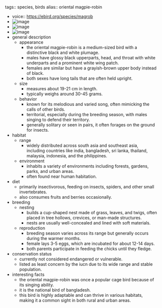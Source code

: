 tags:: species, birds
alias:: oriental magpie-robin

- voice:: https://ebird.org/species/magrob
- ![image](https://ipfs.io/ipfs/QmWabyV8YrxQ2X3BPWN7an1QH9i4UduvmUzAMB9fywi4M8)
- ![image](https://ipfs.io/ipfs/QmcG4uxh3MUdb1oz1ZoTqwKdLMjG7Ym2QoqvW7sUmYehoY)
- ![image](https://ipfs.io/ipfs/QmT7hJwqwndBEiDvzQPGj4UyQZadqcPieitNwSefkYWpqM)
- general description
	- appearance
		- the oriental magpie-robin is a medium-sized bird with a distinctive black and white plumage.
		- males have glossy black upperparts, head, and throat with white underparts and a prominent white wing patch.
		- females are similar but have a grayish-brown upper body instead of black.
		- both sexes have long tails that are often held upright.
	- size
		- measures about 19-21 cm in length.
		- typically weighs around 30-45 grams.
	- behavior
		- known for its melodious and varied song, often mimicking the calls of other birds.
		- territorial, especially during the breeding season, with males singing to defend their territory.
		- generally solitary or seen in pairs, it often forages on the ground for insects.
- habitat
	- range
		- widely distributed across south asia and southeast asia, including countries like india, bangladesh, sri lanka, thailand, malaysia, indonesia, and the philippines.
	- environment
		- inhabits a variety of environments including forests, gardens, parks, and urban areas.
		- often found near human habitation.
- diet
	- primarily insectivorous, feeding on insects, spiders, and other small invertebrates.
	- also consumes fruits and berries occasionally.
- breeding
	- nesting
		- builds a cup-shaped nest made of grass, leaves, and twigs, often placed in tree hollows, crevices, or man-made structures.
		- nests are usually well-concealed and lined with soft materials.
	- reproduction
		- breeding season varies across its range but generally occurs during the warmer months.
		- female lays 3-5 eggs, which are incubated for about 12-14 days.
		- both parents participate in feeding the chicks until they fledge.
- conservation status
	- currently not considered endangered or vulnerable.
	- listed as least concern by the iucn due to its wide range and stable population.
- interesting facts
	- the oriental magpie-robin was once a popular cage bird because of its singing ability.
	- it is the national bird of bangladesh.
	- this bird is highly adaptable and can thrive in various habitats, making it a common sight in both rural and urban areas.